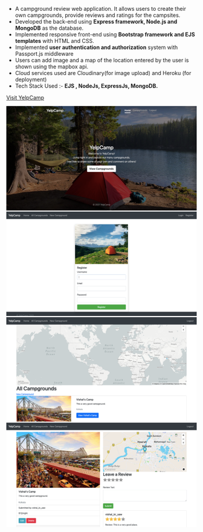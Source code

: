* A campground review web application. It allows users to create their own campgrounds, provide reviews and ratings for the campsites.
* Developed the back-end using **Express framework, Node.js and MongoDB** as the database.
* Implemented responsive front-end using **Bootstrap framework and EJS templates** with HTML and CSS.
* Implemented **user authentication and authorization** system with Passport.js middleware
* Users can add image and a map of the location entered by the user is shown using the mapbox api.
* Cloud services used are Cloudinary(for image upload) and Heroku (for deployment)
* Tech Stack Used :- **EJS , NodeJs, ExpressJs, MongoDB.**

[Visit YelpCamp](https://powerful-gorge-03043.herokuapp.com/)

![Home Page](/imgs/home.png)
![Home Page](/imgs/register.png)
![Home Page](/imgs/index.png)
![Home Page](/imgs/show.png)